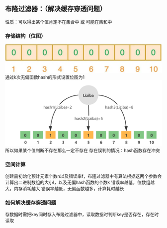  ## 布隆过滤器：（解决缓存穿透问题）
 性质：可以得出某个值肯定不在集合中 或 可能在集和中
 ### 存储结构（位图）
 ![enter description here](./images/1713238969840.png)
通过k次无偏函数hash的形式设置位图为1
![enter description here](./images/1713239341208.png)
所以如果某个值判断不存在那么一定不存在
存在误判的情况：hash函数存在冲突
### 空间计算
创建需初始化预计元素个数n以及错误率f，布隆过滤器中有算法根据这两个参数会计算出二进制数组的大小l，以及无偏hash函数的个数k
错误率越低，位数组越大，内存消耗越大
错误率越低，无偏函数越多，计算耗时越长
### 如何解决缓存穿透问题
存数据时需把key同时存入布隆过滤器中，读取数据时判断key是否存在，存在时读取
